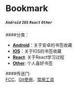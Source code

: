 # Bookmark
 

##### `Android` `IOS` `React` `Other`
 

####分类：<br>

* [**Android**](./android/android.md)：关于安卓的书签收藏<br>
* [**IOS**](./ios/ios.md)：关于IOS的书签收藏<br>
* [**React**](./react/react.md): 关于React学习过程<br>
* [**Other**](./other/other.md): 个人喜好书签<br>


####传送门:<br>
[FCC](https://www.freecodecamp.cn)、[Git使用](./other/usegit.md)、[常用工具](./other/utils.md)


